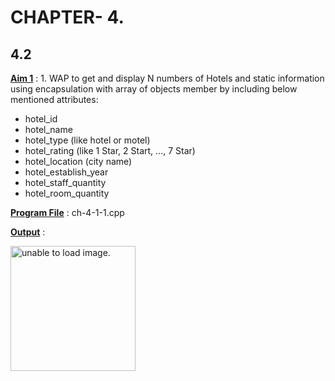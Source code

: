 # CHAPTER- 4.

## 4.2

<u>**Aim 1**</u> : 1. WAP to get and display N numbers of Hotels and static information using encapsulation with array of objects member  by including below mentioned attributes:
- hotel_id
- hotel_name
- hotel_type (like hotel or motel)
- hotel_rating (like 1 Star, 2 Start, ..., 7 Star)
- hotel_location (city name)
- hotel_establish_year
- hotel_staff_quantity
- hotel_room_quantity

<u>**Program File**</u> : ch-4-1-1.cpp

<u>**Output**</u> :

<img src="https://github.com/jb-jaydeep/Cpp/blob/main/chapter-4/ch-4-2/Image/ch-5-2-1.png" height = "200px" alt = "unable to load image.">
